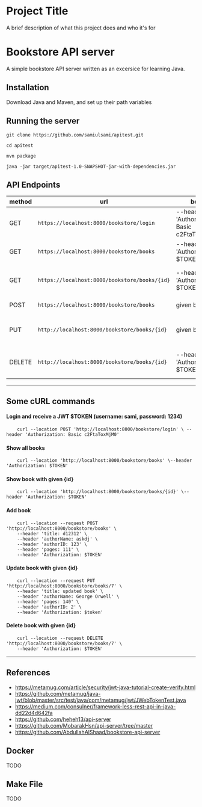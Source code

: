 
# Project Title

A brief description of what this project does and who it's for

# Bookstore API server

A simple bookstore API server written as an excersice for learning Java.

## Installation

Download Java and Maven, and set up their path variables

## Running the server

`git clone https://github.com/samiulsami/apitest.git`

`cd apitest`

`mvn package`

`java -jar target/apitest-1.0-SNAPSHOT-jar-with-dependencies.jar`


## API Endpoints

|method|url|body|actions|
|---|---|---|---|
|GET|`https://localhost:8000/bookstore/login`|--header 'Authorization: Basic c2FtaToxMjM0'|returns a JWT token $TOKEN|
|GET|`https://localhost:8000/bookstore/books`|--header 'Authorization: $TOKEN'|returns all books|
|GET|`https://localhost:8000/bookstore/books/{id}`|--header 'Authorization: $TOKEN'|returns book with given id|
|POST|`https://localhost:8000/bookstore/books`|  given below| adds a book|
|PUT|`http://localhost:8000/bookstore/books/{id}`| given below|updates book with given id|
|DELETE|`http://localhost:8000/bookstore/books/{id}`|--header 'Authorization: $TOKEN'|deletes book with given id|

---

## Some cURL commands
#### Login and receive a JWT $TOKEN (username: sami, password: 1234)
```
    curl --location POST 'http://localhost:8000/bookstore/login' \ --header 'Authorization: Basic c2FtaToxMjM0'
```
#### Show all books
```
    curl --location 'http://localhost:8000/bookstore/books' \--header 'Authorization: $TOKEN'
```
#### Show book with given {id}
```
    curl --location 'http://localhost:8000/bookstore/books/{id}' \--header 'Authorization: $TOKEN'
```
#### Add book
```
    curl --location --request POST 'http://localhost:8000/bookstore/books' \
    --header 'title: d12312' \
    --header 'authorName: askdj' \
    --header 'authorID: 123' \
    --header 'pages: 111' \
    --header 'Authorization: $TOKEN'
```
#### Update book with given {id}
```
    curl --location --request PUT 'http://localhost:8000/bookstore/books/7' \
    --header 'title: updated book' \
    --header 'authorName: George Orwell' \
    --header 'pages: 140' \
    --header 'authorID: 2' \
    --header 'Authorization: $token'
```
#### Delete book with given {id}
```    
    curl --location --request DELETE 'http://localhost:8000/bookstore/books/7' \
    --header 'Authorization: $TOKEN'
```
----

## References

- https://metamug.com/article/security/jwt-java-tutorial-create-verify.html
- https://github.com/metamug/java-jwt/blob/master/src/test/java/com/metamug/jwt/JWebTokenTest.java
- https://medium.com/consulner/framework-less-rest-api-in-java-dd22d4d642fa
- https://github.com/heheh13/api-server
- https://github.com/MobarakHsn/api-server/tree/master
- https://github.com/AbdullahAlShaad/bookstore-api-server


## Docker

TODO


## Make File
TODO